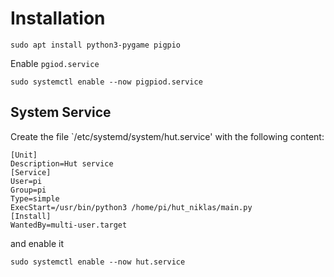 # Installation

```
sudo apt install python3-pygame pigpio
```

Enable `pgiod.service`

```
sudo systemctl enable --now pigpiod.service 
```

## System Service

Create the file `/etc/systemd/system/hut.service' with the following content:

```
[Unit]
Description=Hut service
[Service]
User=pi
Group=pi
Type=simple
ExecStart=/usr/bin/python3 /home/pi/hut_niklas/main.py
[Install]
WantedBy=multi-user.target
```

and enable it
```
sudo systemctl enable --now hut.service
```
